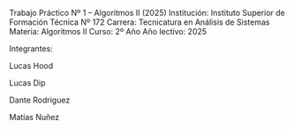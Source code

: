 Trabajo Práctico Nº 1 – Algoritmos II (2025)
Institución: Instituto Superior de Formación Técnica Nº 172
Carrera: Tecnicatura en Análisis de Sistemas
Materia: Algoritmos II
Curso: 2º Año
Año lectivo: 2025

Integrantes:

Lucas Hood

Lucas Dip

Dante Rodriguez

Matías Nuñez
